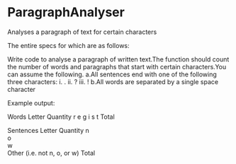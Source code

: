 # ParagraphAnalyser
Analyses a paragraph of text for certain characters

The entire specs for which are as follows:

Write code to analyse a paragraph of written text.The function should count the number of words and paragraphs that start with certain characters.You can assume the following.
a.All sentences end with one of the following three characters: 
    i.   .
    ii.  ?
    iii. !
b.All words are separated by a single space character
    
Example output:
    
Words
Letter  Quantity
r
e
g
i
s
t
Total

Sentences
Letter	Quantity
n	
o	
w	
Other (i.e. not n, o, or w)	
Total	